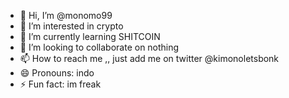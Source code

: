 - 👋 Hi, I’m @monomo99
- 👀 I’m interested in crypto
- 🌱 I’m currently learning SHITCOIN  
- 💞️ I’m looking to collaborate on nothing  
- 📫 How to reach me ,, just add me on twitter @kimonoletsbonk  
- 😄 Pronouns: indo
- ⚡ Fun fact: im freak

<!---
monomo99/monomo99 is a ✨ special ✨ repository because its `README.md` (this file) appears on your GitHub profile.
You can click the Preview link to take a look at your changes.
--->
